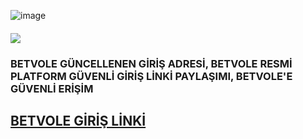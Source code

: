![image](https://github.com/user-attachments/assets/67dc98c5-50bf-4eb5-8031-0586393521f3)<h4><a href="http://gg.gg/1c33ci"><img src="https://i.hizliresim.com/jlbj0vl.jpg"></a><h4>
<h3>BETVOLE GÜNCELLENEN GİRİŞ ADRESİ, BETVOLE RESMİ PLATFORM GÜVENLİ GİRİŞ LİNKİ PAYLAŞIMI, BETVOLE'E GÜVENLİ ERİŞİM</h3>
<h2><a href="http://gg.gg/1c33ci" title="BETVOLE GİRİŞ LİNKİ">BETVOLE GİRİŞ LİNKİ</a></h2>
